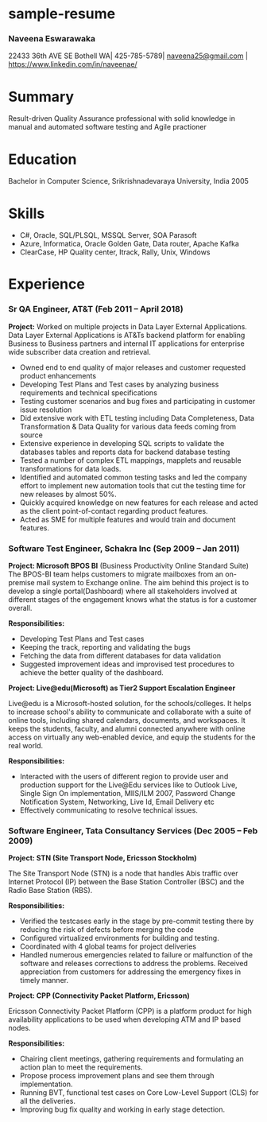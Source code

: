 # sample-resume
### Naveena Eswarawaka

22433 36th AVE SE Bothell WA| 425-785-5789|  [naveena25@gmail.com](mailto:naveena25@gmail.com) | https://www.linkedin.com/in/naveenae/
# Summary

Result-driven Quality Assurance professional with solid knowledge in manual and automated software testing and Agile practioner

# Education

Bachelor in Computer Science, Srikrishnadevaraya University, India                  2005

# Skills

- C#, Oracle, SQL/PLSQL, MSSQL Server, SOA Parasoft
- Azure, Informatica, Oracle Golden Gate, Data router, Apache Kafka
- ClearCase, HP Quality center, Itrack, Rally, Unix, Windows

# Experience

### Sr QA Engineer, AT&amp;T    (Feb 2011 – April 2018)

**Project:** Worked on multiple projects in Data Layer External Applications. Data Layer External Applications is AT&amp;Ts backend platform for enabling Business to Business partners and internal IT applications for enterprise wide subscriber data creation and retrieval.

- Owned end to end quality of major releases and customer requested product enhancements
- Developing Test Plans and Test cases by analyzing business requirements and technical specifications
- Testing customer scenarios and bug fixes and participating in customer issue resolution
- Did extensive work with ETL testing including Data Completeness, Data Transformation &amp; Data Quality for various data feeds coming from source
- Extensive experience in developing SQL scripts to validate the databases tables and reports data for backend database testing
- Tested a number of complex ETL mappings, mapplets and reusable transformations for data loads.
- Identified and automated common testing tasks and led the company effort to implement new automation tools that cut the testing time for new releases by almost 50%.
- Quickly acquired knowledge on new features for each release and acted as the client point-of-contact regarding product features.
- Acted as SME for multiple features and would train and document features.

### Software Test Engineer, Schakra Inc    (Sep 2009 – Jan 2011)

**Project: Microsoft BPOS BI** (Business Productivity Online Standard Suite) The BPOS-BI team helps customers to migrate mailboxes from an on-premise mail system to Exchange online. The aim behind this project is to develop a single portal(Dashboard) where all stakeholders involved at different stages of the engagement knows what the status is for a customer overall.

**Responsibilities:**

- Developing Test Plans and Test cases
- Keeping the track, reporting and validating the bugs
- Fetching the data from different databases for data validation
- Suggested improvement ideas and improvised test procedures to achieve the better quality of the dashboard.

**Project: Live@edu(Microsoft) as Tier2 Support Escalation Engineer**

Live@edu is a Microsoft-hosted solution, for the schools/colleges. It helps to increase school&#39;s ability to communicate and collaborate with a suite of online tools, including shared calendars, documents, and workspaces. It keeps the students, faculty, and alumni connected anywhere with online access on virtually any web-enabled device, and equip the students for the real world.

**Responsibilities:**

- Interacted with the users of different region to provide user and production support for the Live@Edu services like to Outlook Live, Single Sign On implementation, MIIS/ILM 2007, Password Change Notification System, Networking, Live Id, Email Delivery  etc
- Effectively communicating to resolve technical issues.

### Software Engineer, Tata Consultancy Services    (Dec 2005 – Feb 2009)

**Project:  STN (Site Transport Node, Ericsson Stockholm)**

The Site Transport Node (STN) is a node that handles Abis traffic over Internet Protocol (IP) between the Base Station Controller (BSC) and the Radio Base Station (RBS).

**Responsibilities:**

- Verified the testcases early in the stage by pre-commit testing there by reducing the risk of defects before merging the code
- Configured virtualized environments for building and testing.
- Coordinated with 4 global teams for project deliveries
- Handled numerous emergencies related to failure or malfunction of the software and releases corrections to address the problems. Received appreciation from customers for addressing the emergency fixes in timely manner.

**Project:  CPP (Connectivity Packet Platform, Ericsson)**

Ericsson Connectivity Packet Platform (CPP) is a platform product for high availability applications to be used when developing ATM and IP based nodes.

**Responsibilities:**

- Chairing client meetings, gathering requirements and formulating an action plan to meet the requirements.
- Propose process improvement plans and see them through implementation.
- Running BVT, functional test cases on Core Low-Level Support (CLS) for all the deliveries.
- Improving bug fix quality and working in early stage detection.
